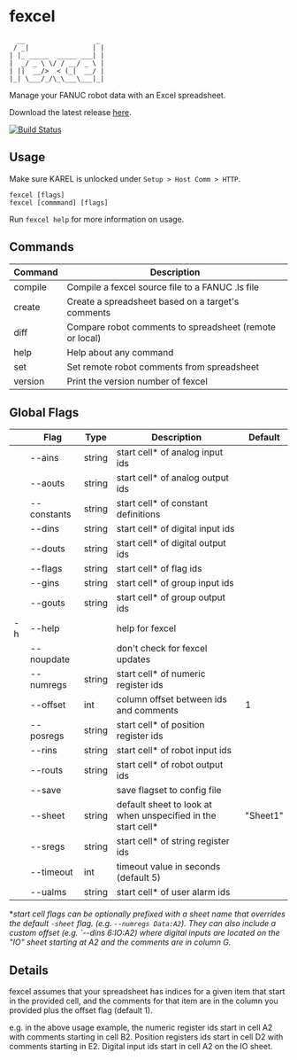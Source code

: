 # fexcel

      __                  _
     / _|                | |
    | |_ _____  _____ ___| |
    |  _/ _ \ \/ / __/ _ \ |
    | ||  __/>  < (_|  __/ |
    |_| \___/_/\_\___\___|_|


Manage your FANUC robot data with an Excel spreadsheet.

Download the latest release [here](https://github.com/onerobotics/fexcel/releases/latest).

[![Build Status](https://travis-ci.org/onerobotics/fexcel.svg "Travis CI status")](https://travis-ci.org/onerobotics/fexcel)

## Usage

Make sure KAREL is unlocked under `Setup > Host Comm > HTTP`.

    fexcel [flags]
    fexcel [commmand] [flags]

Run `fexcel help` for more information on usage.

## Commands

| Command | Description |
| ------- | ----------- |
| compile | Compile a fexcel source file to a FANUC .ls file |
| create  | Create a spreadsheet based on a target's comments |
| diff    | Compare robot comments to spreadsheet (remote or local) |
| help    | Help about any command |
| set     | Set remote robot comments from spreadsheet    |
| version | Print the version number of fexcel |

## Global Flags

|   | Flag        | Type   | Description | Default |
| - | ----------- | ----   | ----------- | ------- |
|   | --ains      | string | start cell\* of analog input ids | |
|   | --aouts     | string | start cell\* of analog output ids | |
|   | --constants | string | start cell\* of constant definitions | |
|   | --dins      | string | start cell\* of digital input ids | |
|   | --douts     | string | start cell\* of digital output ids | |
|   | --flags     | string | start cell\* of flag ids | |
|   | --gins      | string | start cell\* of group input ids | |
|   | --gouts     | string | start cell\* of group output ids | |
| -h| --help      |        | help for fexcel | |
|   | --noupdate  |        | don't check for fexcel updates | |
|   | --numregs   | string | start cell\* of numeric register ids | |
|   | --offset    | int    | column offset between ids and comments | 1 |
|   | --posregs   | string | start cell\* of position register ids | |
|   | --rins      | string | start cell\* of robot input ids | |
|   | --routs     | string | start cell\* of robot output ids | |
|   | --save      |        | save flagset to config file | |
|   | --sheet     | string | default sheet to look at when unspecified in the start cell\* | "Sheet1" |
|   | --sregs     | string | start cell\* of string register ids | |
|   | --timeout   | int    | timeout value in seconds (default 5) |
|   | --ualms     | string | start cell\* of user alarm ids | |

\**start cell flags can be optionally prefixed with a sheet name that
overrides the default `-sheet` flag. (e.g. `--numregs Data:A2`). They
can also include a custom offset (e.g. `--dins 6:IO:A2) where digital
inputs are located on the "IO" sheet starting at A2 and the comments
are in column G.*

## Details

fexcel assumes that your spreadsheet has indices for a given item that start
in the provided cell, and the comments for that item are in the column you
provided plus the offset flag (default 1).

e.g. in the above usage example, the numeric register ids start in cell A2 with
comments starting in cell B2. Position registers ids start in cell D2 with
comments starting in E2. Digital input ids start in cell A2 on the IO sheet.
